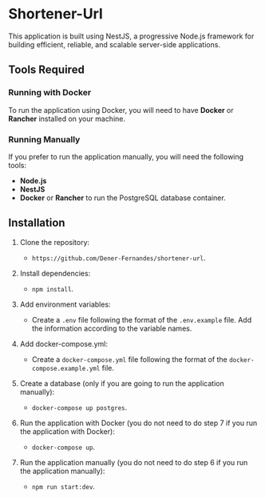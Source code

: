 
# Shortener-Url

This application is built using NestJS, a progressive Node.js framework for building efficient, reliable, and scalable server-side applications.

## Tools Required

### Running with Docker
To run the application using Docker, you will need to have **Docker** or **Rancher** installed on your machine.

### Running Manually
If you prefer to run the application manually, you will need the following tools:

- **Node.js**
- **NestJS**
- **Docker** or **Rancher** to run the PostgreSQL database container.

## Installation

1. Clone the repository:

   - `https://github.com/Dener-Fernandes/shortener-url`.

2. Install dependencies:

   - `npm install`.

3. Add environment variables:

   - Create a `.env` file following the format of the `.env.example` file. Add the information according to the variable names.

4. Add docker-compose.yml:

   - Create a `docker-compose.yml` file following the format of the `docker-compose.example.yml` file. 

5. Create a database (only if you are going to run the application manually):

   - `docker-compose up postgres`.

6. Run the application with Docker (you do not need to do step 7 if you run the application with Docker):

   - `docker-compose up`.

7. Run the application manually (you do not need to do step 6 if you run the application manually):

   - `npm run start:dev`.